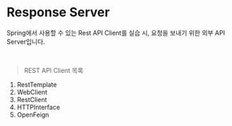 # Response Server

Spring에서 사용할 수 있는 Rest API Client를 실습 시, 요청을 보내기 위한 외부 API Server입니다.

<br/>

> REST API Client 목록
1. RestTemplate
2. WebClient
3. RestClient
4. HTTPInterface
5. OpenFeign
